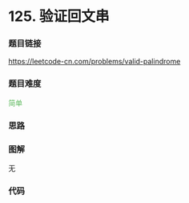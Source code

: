 # 125. 验证回文串

### 题目链接

https://leetcode-cn.com/problems/valid-palindrome

### 题目难度

<font color=#5CB85C>简单</font>

### 思路



### 图解

无

### 代码

```python
```